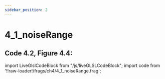 ```yaml
---
sidebar_position: 2
---
```


# 4_1_noiseRange
## Code 4.2, Figure 4.4: 

import LiveGlslCodeBlock from "/js/liveGLSLCodeBlock";
import code from '!!raw-loader!/frags/ch4/4_1_noiseRange.frag';

<LiveGlslCodeBlock fragName='4_1_noiseRange.frag' fragCode={code} />
